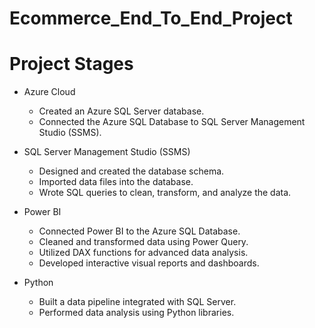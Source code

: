 # Ecommerce_End_To_End_Project
# Project Stages

- Azure Cloud
   - Created an Azure SQL Server database.
   - Connected the Azure SQL Database to SQL Server Management Studio (SSMS).

- SQL Server Management Studio (SSMS)
   - Designed and created the database schema.
   - Imported data files into the database.
   - Wrote SQL queries to clean, transform, and analyze the data.
- Power BI
   - Connected Power BI to the Azure SQL Database.
   - Cleaned and transformed data using Power Query.
   - Utilized DAX functions for advanced data analysis.
   - Developed interactive visual reports and dashboards.
- Python
   - Built a data pipeline integrated with SQL Server.
   - Performed data analysis using Python libraries.
